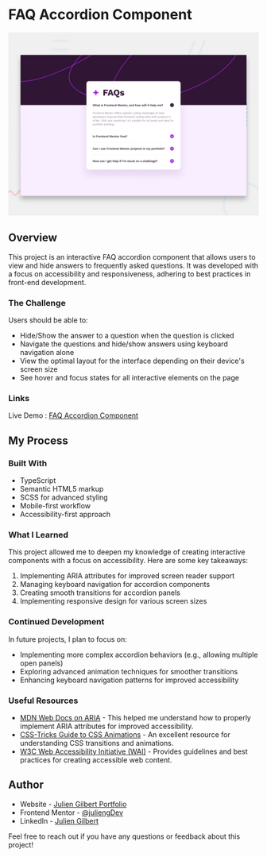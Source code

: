 # FAQ Accordion Component

![Design preview for the FAQ accordion coding challenge](/public/images/design/desktop-preview.jpg)

## Overview

This project is an interactive FAQ accordion component that allows users to view and hide answers to frequently asked questions. It was developed with a focus on accessibility and responsiveness, adhering to best practices in front-end development.

### The Challenge

Users should be able to:

- Hide/Show the answer to a question when the question is clicked
- Navigate the questions and hide/show answers using keyboard navigation alone
- View the optimal layout for the interface depending on their device's screen size
- See hover and focus states for all interactive elements on the page

### Links

Live Demo : [FAQ Accordion Component](https://juliengdev-faq-accordion.netlify.app/)

## My Process

### Built With

- TypeScript
- Semantic HTML5 markup
- SCSS for advanced styling
- Mobile-first workflow
- Accessibility-first approach

### What I Learned

This project allowed me to deepen my knowledge of creating interactive components with a focus on accessibility. Here are some key takeaways:

1. Implementing ARIA attributes for improved screen reader support
2. Managing keyboard navigation for accordion components
3. Creating smooth transitions for accordion panels
4. Implementing responsive design for various screen sizes

### Continued Development

In future projects, I plan to focus on:

- Implementing more complex accordion behaviors (e.g., allowing multiple open panels)
- Exploring advanced animation techniques for smoother transitions
- Enhancing keyboard navigation patterns for improved accessibility

### Useful Resources

- [MDN Web Docs on ARIA](https://developer.mozilla.org/en-US/docs/Web/Accessibility/ARIA) - This helped me understand how to properly implement ARIA attributes for improved accessibility.
- [CSS-Tricks Guide to CSS Animations](https://css-tricks.com/almanac/properties/t/transition/) - An excellent resource for understanding CSS transitions and animations.
- [W3C Web Accessibility Initiative (WAI)](https://www.w3.org/WAI/) - Provides guidelines and best practices for creating accessible web content.

## Author

- Website - [Julien Gilbert Portfolio](https://juliengdev.github.io/julien-gilbert-portfolio/)
- Frontend Mentor - [@juliengDev](https://www.frontendmentor.io/profile/juliengDev)
- LinkedIn - [Julien Gilbert](https://www.linkedin.com/in/julien-gilbert-reactjs/)

Feel free to reach out if you have any questions or feedback about this project!
